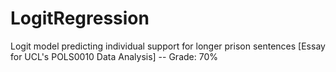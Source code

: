 # LogitRegression
Logit model predicting individual support for longer prison sentences [Essay for UCL's POLS0010 Data Analysis] -- Grade: 70%
